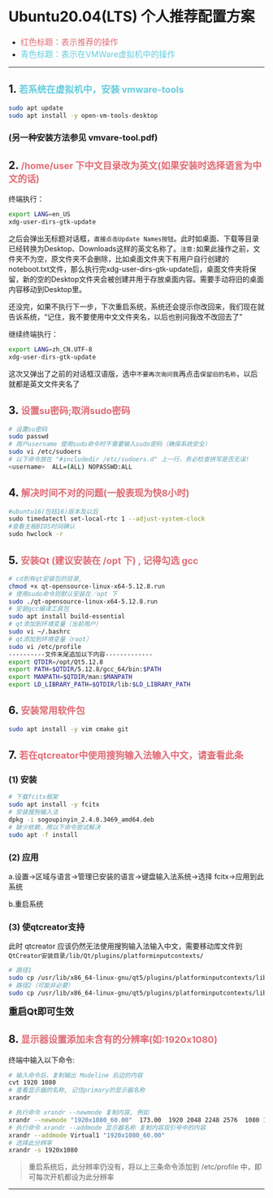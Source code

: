 # **Ubuntu20.04(LTS) 个人推荐配置方案**

- <font color="#e06c75" size="3">红色标题：表示推荐的操作</font> 
- <font color="#66ccdd" size="3">青色标题：表示在VMWare虚拟机中的操作</font>

---
<!-- vscode-markdown-toc -->

<!-- vscode-markdown-toc-config
    numbering=true
    autoSave=true
    /vscode-markdown-toc-config -->
<!-- /vscode-markdown-toc -->

## 1. <font color="#66ccdd" size="4"> 若系统在虚拟机中，安装 vmware-tools</font>
```bash
sudo apt update
sudo apt install -y open-vm-tools-desktop
```
### (另一种安装方法参见 vmvare-tool.pdf)

## 2. <font color="#e06c75" size="4"> /home/user 下中文目录改为英文(如果安装时选择语言为中文的话)</font>
终端执行：
```bash	
export LANG=en_US
xdg-user-dirs-gtk-update
```
之后会弹出无标题对话框，`直接点击Update Names按钮`。此时如桌面、下载等目录已经转换为Desktop、Downloads这样的英文名称了。`注意:`如果此操作之前，文件夹不为空，原文件夹不会删除，比如桌面文件夹下有用户自行创建的noteboot.txt文件，那么执行完xdg-user-dirs-gtk-update后，桌面文件夹将保留，新的空的Desktop文件夹会被创建并用于存放桌面内容。需要手动将旧的桌面内容移动到Desktop里。

还没完，如果不执行下一步，下次重启系统，系统还会提示你改回来，我们现在就告诉系统，“记住，我不要使用中文文件夹名，以后也别问我改不改回去了”

继续终端执行：
```bash	
export LANG=zh_CN.UTF-8
xdg-user-dirs-gtk-update
```
这次又弹出了之前的对话框汉语版，选中`不要再次询问我`再点击`保留旧的名称`，以后就都是英文文件夹名了

## 3. <font color="#e06c75" size="4"> 设置su密码;取消sudo密码</font>

```bash	
# 设置su密码
sudo passwd
# 用户username 使用sudo命令时不需要输入sudo密码（确保系统安全）
sudo vi /etc/sudoers
# 以下命令放在 "#includedir /etc/sudoers.d" 上一行，务必检查拼写是否无误!
<username>  ALL=(ALL) NOPASSWD:ALL
```

## 4. <font color="#e06c75" size="4"> 解决时间不对的问题(一般表现为快8小时)</font>
```bash
#ubuntu16(包括16)版本及以后
sudo timedatectl set-local-rtc 1 --adjust-system-clock
#查看主板BIOS时间确认
sudo hwclock -r
```

## 5. <font color="#e06c75" size="4"> 安装Qt (建议安装在 /opt 下) , 记得勾选 gcc </font>
```bash
# cd到有qt安装包的目录, 
chmod +x qt-opensource-linux-x64-5.12.8.run
# 使用sudo命令则默认安装在／opt 下
sudo ./qt-opensource-linux-x64-5.12.8.run
# 安装gcc编译工具包
sudo apt install build-essential 
# qt添加到环境变量（当前用户）
sudo vi ~/.bashrc
# qt添加到环境变量（root）
sudo vi /etc/profile
----------文件末尾追加以下内容-------------
export QTDIR=/opt/Qt5.12.8
export PATH=$QTDIR/5.12.8/gcc_64/bin:$PATH
export MANPATH=$QTDIR/man:$MANPATH
export LD_LIBRARY_PATH=$QTDIR/lib:$LD_LIBRARY_PATH
```

## 6. <font color="#e06c75" size="4"> 安装常用软件包 </font>
```bash
sudo apt install -y vim cmake git 
```

## 7. <font color="#e06c75" size="4"> 若在qtcreator中使用搜狗输入法输入中文，请查看此条 </font>
### (1) 安装
```bash
# 下载fcitx框架
sudo apt install -y fcitx
# 安装搜狗输入法
dpkg -i sogoupinyin_2.4.0.3469_amd64.deb
# 缺少依赖，用以下命令尝试解决
sudo apt -f install
```

### (2) 应用
a.设置->区域与语言->管理已安装的语言->键盘输入法系统->选择 fcitx->应用到此系统

b.重启系统

### (3) 使qtcreator支持
此时 qtcreator 应该仍然无法使用搜狗输入法输入中文，需要移动库文件到 `QtCreator安装目录/lib/Qt/plugins/platforminputcontexts/`
```bash
# 路径1
sudo cp /usr/lib/x86_64-linux-gnu/qt5/plugins/platforminputcontexts/libfcitxplatforminputcontextplugin.so /opt/Qt5.12.8/Tools/QtCreator/lib/Qt/plugins/platforminputcontexts
# 路径2（可能非必要）
sudo cp /usr/lib/x86_64-linux-gnu/qt5/plugins/platforminputcontexts/libfcitxplatforminputcontextplugin.so /opt/Qt5.12.8/5.12.8/gcc_64/plugins/platforminputcontexts/
```
<font size="4">**重启Qt即可生效**</font>

## 8. <font color="#e06c75" size="4"> 显示器设置添加未含有的分辨率(如:1920x1080) </font>
终端中输入以下命令:
```bash
# 输入命令后，复制输出 Modeline 后边的内容
cvt 1920 1080
# 查看显示器的名称, 记住primary的显示器名称
xrandr 
```

```bash
# 执行命令 xrandr --newmode 复制内容, 例如
xrandr --newmode "1920x1080_60.00"  173.00  1920 2048 2248 2576  1080 1083 1088 1120 -hsync +vsync
# 执行命令 xrandr --addmode 显示器名称 复制内容双引号中的内容
xrandr --addmode Virtual1 "1920x1080_60.00"
# 选择此分辨率
xrandr -s 1920x1080
```
> 重启系统后，此分辨率仍没有，将以上三条命令添加到 /etc/profile 中，即可每次开机都设为此分辨率


----------------------
```bash
```